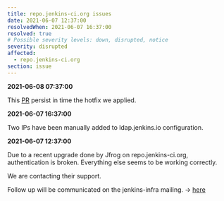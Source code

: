 ```yaml
---
title: repo.jenkins-ci.org issues
date: 2021-06-07 12:37:00
resolvedWhen: 2021-06-07 16:37:00
resolved: true
# Possible severity levels: down, disrupted, notice
severity: disrupted
affected:
  - repo.jenkins-ci.org
section: issue
---
```

**2021-06-08 07:37:00**

This [PR](https://github.com/jenkins-infra/charts/pull/1238) persist in time the hotfix we applied.

**2021-06-07 16:37:00**

Two IPs have been manually added to ldap.jenkins.io configuration.

**2021-06-07 12:37:00**

Due to a recent upgrade done by Jfrog on repo.jenkins-ci.org, authentication is broken.
Everything else seems to be working correctly.

We are contacting their support.

Follow up will be communicated on the jenkins-infra mailing. 
-> [here](https://groups.google.com/g/jenkins-infra/c/RIIBjKhL3WY)
